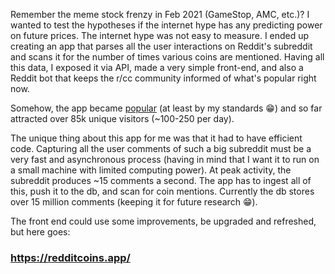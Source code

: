 Remember the meme stock frenzy in Feb 2021 (GameStop, AMC, etc.)? I wanted to test the hypotheses if the internet hype has any predicting power on future prices. The internet hype was not easy to measure. I ended up creating an app that parses all the user interactions on Reddit's subreddit and scans it for the number of times various coins are mentioned. Having all this data, I exposed it via API, made a very simple front-end, and also a Reddit bot that keeps the r/cc community informed of what's popular right now.

Somehow, the app became [popular](https://redditcoins.app/report.html) (at least by my standards 😁) and so far attracted over 85k unique visitors (~100-250 per day).

The unique thing about this app for me was that it had to have efficient code. Capturing all the user comments of such a big subreddit must be a very fast and asynchronous process (having in mind that I want it to run on a small machine with limited computing power). At peak activity, the subreddit produces ~15 comments a second. The app has to ingest all of this, push it to the db, and scan for coin mentions. Currently the db stores over 15 million comments (keeping it for future research 😁).

The front end could use some improvements, be upgraded and refreshed, but here goes: 

### **https://redditcoins.app/**
